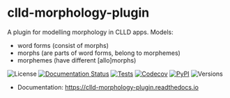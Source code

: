 # clld-morphology-plugin

A plugin for modelling morphology in CLLD apps. Models:
* word forms (consist of morphs)
* morphs (are parts of word forms, belong to morphemes)
* morphemes (have different [allo]morphs)

![License](https://img.shields.io/github/license/fmatter/clld-morphology-plugin)
[![Documentation Status](https://readthedocs.org/projects/clld-morphology-plugin/badge/?version=latest)](https://clld-morphology-plugin.readthedocs.io/en/latest/?badge=latest)
[![Tests](https://img.shields.io/github/workflow/status/fmatter/clld-morphology-plugin/tests?label=tests)](https://github.com/fmatter/clld-morphology-plugin/actions/workflows/tests.yml)
[![Codecov](https://img.shields.io/codecov/c/github/fmatter/clld-morphology-plugin)](https://app.codecov.io/gh/fmatter/clld-morphology-plugin/)
[![PyPI](https://img.shields.io/pypi/v/clld-morphology-plugin.svg)](https://pypi.org/project/clld-morphology-plugin)
![Versions](https://img.shields.io/pypi/pyversions/clld-morphology-plugin)

* Documentation: https://clld-morphology-plugin.readthedocs.io